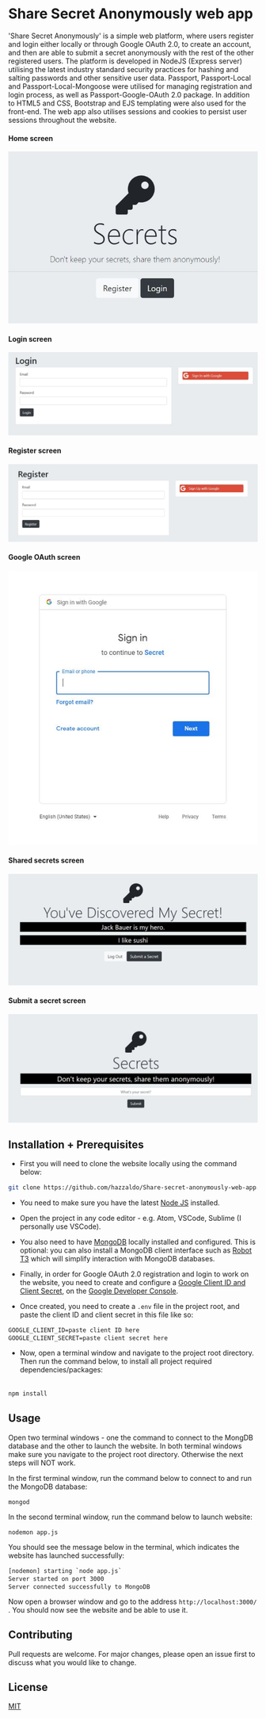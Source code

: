 # Share Secret Anonymously web app

'Share Secret Anonymously' is a simple web platform, where users register and login either locally or through Google OAuth 2.0, to create an account, and then are able to submit a secret anonymously with the rest of the other registered users. The platform is developed in NodeJS (Express server) utilising the latest industry standard security practices for hashing and salting passwords and other sensitive user data. Passport, Passport-Local and Passport-Local-Mongoose were utilised for managing registration and login process, as well as Passport-Google-OAuth 2.0 package. In addition to HTML5 and CSS, Bootstrap and EJS templating were also used for the front-end. 
The web app also utilises sessions and cookies to persist user sessions throughout the website.


#### Home screen
<img src=images/Home-screen.JPG>

#### Login screen
<img src=images/Login-screen.JPG>

#### Register screen
<img src=images/Register-screen.JPG>

#### Google OAuth screen
<img src=images/OAuth-with-Google-login.JPG>

#### Shared secrets screen
<img src=images/Shared-secrets-screen.JPG>

#### Submit a secret screen
<img src=images/Submit-a-secrets-screen.JPG>



## Installation + Prerequisites

- First you will need to clone the website locally using the command below:

```bash
git clone https://github.com/hazzaldo/Share-secret-anonymously-web-app.git
```
- You need to make sure you have the latest [Node JS](https://nodejs.org/en/) installed. 

- Open the project in any code editor - e.g. Atom, VSCode, Sublime (I personally use VSCode).

- You also need to have [MongoDB](https://www.mongodb.com/) locally installed and configured. This is optional: you can also install a MongoDB client interface such as [Robot T3](https://robomongo.org/) which will simplify interaction with MongoDB databases.

- Finally, in order for Google OAuth 2.0 registration and login to work on the website, you need to create and configure a [Google Client ID and Client Secret](https://developers.google.com/adwords/api/docs/guides/authentication), on the [Google Developer Console](https://console.developers.google.com/). 

- Once created, you need to create a `.env` file in the project root, and paste the client ID and client secret in this file like so:

```
GOOGLE_CLIENT_ID=paste client ID here
GOOGLE_CLIENT_SECRET=paste client secret here
```

- Now, open a terminal window and navigate to the project root directory. Then run the command below, to install all project required dependencies/packages:

```javascript

npm install
```

## Usage
Open two terminal windows - one the command to connect to the MongDB database and the other to launch the website. In both terminal windows make sure you navigate to the project root directory. Otherwise the next steps will NOT work. 

In the first terminal window, run the command below to connect to and run the MongoDB database: 
```
mongod
```
In the second terminal window, run the command below to launch website:
```
nodemon app.js
```
You should see the message below in the terminal, which indicates the website has launched successfully:
```
[nodemon] starting `node app.js`
Server started on port 3000
Server connected successfully to MongoDB
```

Now open a browser window and go to the address `http://localhost:3000/` . You should now see the website and be able to use it.

## Contributing
Pull requests are welcome. For major changes, please open an issue first to discuss what you would like to change.

## License
[MIT](https://choosealicense.com/licenses/mit/)
